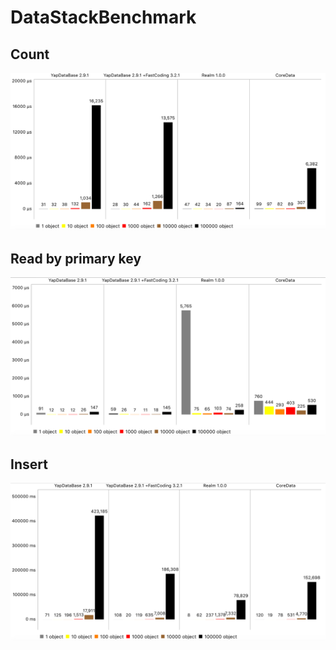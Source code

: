 # DataStackBenchmark

## Count
![count](https://raw.githubusercontent.com/xquezme/DataStackBenchmark/gh-pages/Count.png)

## Read by primary key
![read](https://raw.githubusercontent.com/xquezme/DataStackBenchmark/gh-pages/Read.png)

## Insert
![insert](https://raw.githubusercontent.com/xquezme/DataStackBenchmark/gh-pages/Insert.png)
